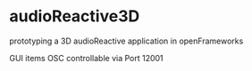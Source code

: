 # audioReactive3D
prototyping a 3D audioReactive application in openFrameworks

GUI items OSC controllable via Port 12001

